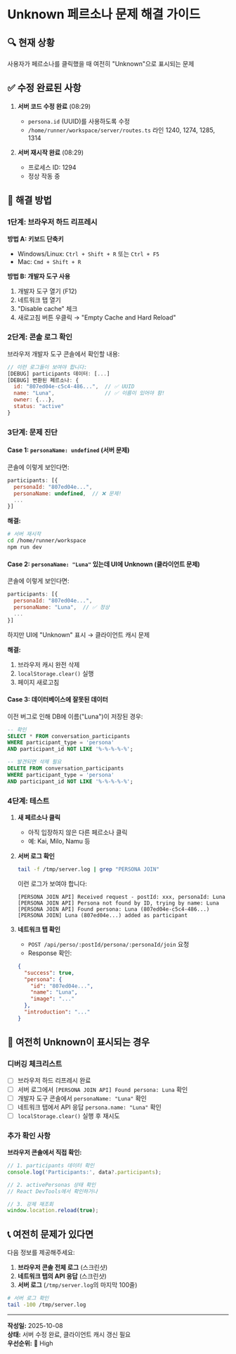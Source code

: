 # Unknown 페르소나 문제 해결 가이드

## 🔍 현재 상황

사용자가 페르소나를 클릭했을 때 여전히 "Unknown"으로 표시되는 문제

## ✅ 수정 완료된 사항

1. **서버 코드 수정 완료** (08:29)
   - `persona.id` (UUID)를 사용하도록 수정
   - `/home/runner/workspace/server/routes.ts` 라인 1240, 1274, 1285, 1314

2. **서버 재시작 완료** (08:29)
   - 프로세스 ID: 1294
   - 정상 작동 중

## 🎯 해결 방법

### 1단계: 브라우저 하드 리프레시

**방법 A: 키보드 단축키**
- Windows/Linux: `Ctrl + Shift + R` 또는 `Ctrl + F5`
- Mac: `Cmd + Shift + R`

**방법 B: 개발자 도구 사용**
1. 개발자 도구 열기 (F12)
2. 네트워크 탭 열기
3. "Disable cache" 체크
4. 새로고침 버튼 우클릭 → "Empty Cache and Hard Reload"

### 2단계: 콘솔 로그 확인

브라우저 개발자 도구 콘솔에서 확인할 내용:

```javascript
// 이런 로그들이 보여야 합니다:
[DEBUG] participants 데이터: [...]
[DEBUG] 변환된 페르소나: {
  id: "807ed04e-c5c4-486...",  // ✅ UUID
  name: "Luna",                // ✅ 이름이 있어야 함!
  owner: {...},
  status: "active"
}
```

### 3단계: 문제 진단

#### Case 1: `personaName: undefined` (서버 문제)

콘솔에 이렇게 보인다면:
```javascript
participants: [{
  personaId: "807ed04e...",
  personaName: undefined,  // ❌ 문제!
  ...
}]
```

**해결:**
```bash
# 서버 재시작
cd /home/runner/workspace
npm run dev
```

#### Case 2: `personaName: "Luna"` 있는데 UI에 Unknown (클라이언트 문제)

콘솔에 이렇게 보인다면:
```javascript
participants: [{
  personaId: "807ed04e...",
  personaName: "Luna",  // ✅ 정상
  ...
}]
```

하지만 UI에 "Unknown" 표시 → 클라이언트 캐시 문제

**해결:**
1. 브라우저 캐시 완전 삭제
2. `localStorage.clear()` 실행
3. 페이지 새로고침

#### Case 3: 데이터베이스에 잘못된 데이터

이전 버그로 인해 DB에 이름("Luna")이 저장된 경우:

```sql
-- 확인
SELECT * FROM conversation_participants 
WHERE participant_type = 'persona' 
AND participant_id NOT LIKE '%-%-%-%-%';

-- 발견되면 삭제 필요
DELETE FROM conversation_participants 
WHERE participant_type = 'persona' 
AND participant_id NOT LIKE '%-%-%-%-%';
```

### 4단계: 테스트

1. **새 페르소나 클릭**
   - 아직 입장하지 않은 다른 페르소나 클릭
   - 예: Kai, Milo, Namu 등

2. **서버 로그 확인**
   ```bash
   tail -f /tmp/server.log | grep "PERSONA JOIN"
   ```

   이런 로그가 보여야 합니다:
   ```
   [PERSONA JOIN API] Received request - postId: xxx, personaId: Luna
   [PERSONA JOIN API] Persona not found by ID, trying by name: Luna
   [PERSONA JOIN API] Found persona: Luna (807ed04e-c5c4-486...)
   [PERSONA JOIN] Luna (807ed04e...) added as participant
   ```

3. **네트워크 탭 확인**
   - `POST /api/perso/:postId/persona/:personaId/join` 요청
   - Response 확인:
   ```json
   {
     "success": true,
     "persona": {
       "id": "807ed04e...",
       "name": "Luna",
       "image": "..."
     },
     "introduction": "..."
   }
   ```

## 🐛 여전히 Unknown이 표시되는 경우

### 디버깅 체크리스트

- [ ] 브라우저 하드 리프레시 완료
- [ ] 서버 로그에서 `[PERSONA JOIN API] Found persona: Luna` 확인
- [ ] 개발자 도구 콘솔에서 `personaName: "Luna"` 확인
- [ ] 네트워크 탭에서 API 응답 `persona.name: "Luna"` 확인
- [ ] `localStorage.clear()` 실행 후 재시도

### 추가 확인 사항

**브라우저 콘솔에서 직접 확인:**

```javascript
// 1. participants 데이터 확인
console.log('Participants:', data?.participants);

// 2. activePersonas 상태 확인
// React DevTools에서 확인하거나

// 3. 강제 재조회
window.location.reload(true);
```

## 📞 여전히 문제가 있다면

다음 정보를 제공해주세요:

1. **브라우저 콘솔 전체 로그** (스크린샷)
2. **네트워크 탭의 API 응답** (스크린샷)
3. **서버 로그** (`/tmp/server.log`의 마지막 100줄)

```bash
# 서버 로그 확인
tail -100 /tmp/server.log
```

---

**작성일:** 2025-10-08  
**상태:** 서버 수정 완료, 클라이언트 캐시 갱신 필요  
**우선순위:** 🔴 High

